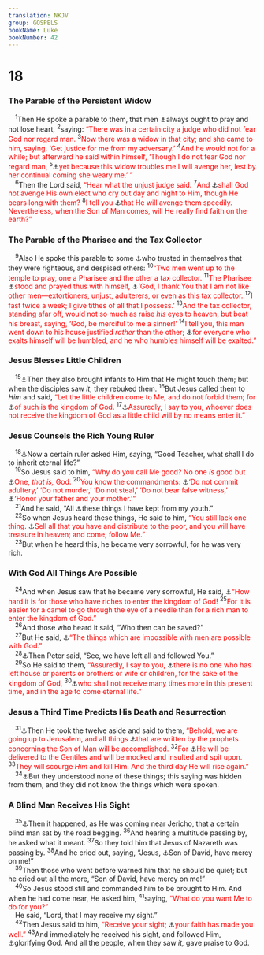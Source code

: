 ```yaml
---
translation: NKJV
group: GOSPELS
bookName: Luke 
bookNumber: 42
---
```


<div class="title"><h1>18</h1><h3>The Parable of the Persistent Widow</h3></div>
<span class="verse lu_18_1"> <sup>1</sup>Then He spoke a parable to them, that men <a data-toggle="tooltip" data-placement="bottom" title="Luke 11:5–10; Rom. 12:12; (Eph. 6:18); Col. 4:2; 1 Thess. 5:17">⚓</a>always ought to pray and not lose heart, </span>
<span class="verse lu_18_2"><sup>2</sup>saying: <font color="red">“There was in a certain city a judge who did not fear God nor regard man.</font></span>
<span class="verse lu_18_3"><sup>3</sup><font color="red">Now there was a widow in that city; and she came to him, saying, ‘Get justice for me from my adversary.’</font></span>
<span class="verse lu_18_4"><sup>4</sup><font color="red">And he would not for a while; but afterward he said within himself, ‘Though I do not fear God nor regard man,</font></span>
<span class="verse lu_18_5"><sup>5</sup><a data-toggle="tooltip" data-placement="bottom" title="Luke 11:8">⚓</a><font color="red">yet because this widow troubles me I will avenge her, lest by her continual coming she weary me.’ ”</font><br/></span>
<span class="verse lu_18_6"> <sup>6</sup>Then the Lord said, <font color="red">“Hear what the unjust judge said.</font></span>
<span class="verse lu_18_7"><sup>7</sup><font color="red">And </font><a data-toggle="tooltip" data-placement="bottom" title="Rev. 6:10">⚓</a><font color="red">shall God not avenge His own elect who cry out day and night to Him, though He bears long with them?</font></span>
<span class="verse lu_18_8"><sup>8</sup><font color="red">I tell you </font><a data-toggle="tooltip" data-placement="bottom" title="Heb. 10:37; (2 Pet. 3:8, 9)">⚓</a><font color="red">that He will avenge them speedily. Nevertheless, when the Son of Man comes, will He really find faith on the earth?”</font><br/></span>
<div class="title"><h3>The Parable of the Pharisee and the Tax Collector</h3></div>
<span class="verse lu_18_9"> <sup>9</sup>Also He spoke this parable to some <a data-toggle="tooltip" data-placement="bottom" title="Prov. 30:12; Luke 10:29; 16:15">⚓</a>who trusted in themselves that they were righteous, and despised others: </span>
<span class="verse lu_18_10"><sup>10</sup><font color="red">“Two men went up to the temple to pray, one a Pharisee and the other a tax collector.</font></span>
<span class="verse lu_18_11"><sup>11</sup><font color="red">The Pharisee </font><a data-toggle="tooltip" data-placement="bottom" title="Ps. 135:2">⚓</a><font color="red">stood and prayed thus with himself, </font><a data-toggle="tooltip" data-placement="bottom" title="Is. 1:15; 58:2; Rev. 3:17">⚓</a><font color="red">‘God, I thank You that I am not like other men—extortioners, unjust, adulterers, or even as this tax collector.</font></span>
<span class="verse lu_18_12"><sup>12</sup><font color="red">I fast twice a week; I give tithes of all that I possess.’</font></span>
<span class="verse lu_18_13"><sup>13</sup><font color="red">And the tax collector, standing afar off, would not so much as raise <i>his</i> eyes to heaven, but beat his breast, saying, ‘God, be merciful to me a sinner!’</font></span>
<span class="verse lu_18_14"><sup>14</sup><font color="red">I tell you, this man went down to his house justified <i>rather</i> than the other; </font><a data-toggle="tooltip" data-placement="bottom" title="Job 22:29; Matt. 23:12; Luke 14:11; (James 4:6; 1 Pet. 5:5)">⚓</a><font color="red">for everyone who exalts himself will be humbled, and he who humbles himself will be exalted.”</font><br/></span>
<div class="title"><h3>Jesus Blesses Little Children</h3></div>
<span class="verse lu_18_15"> <sup>15</sup><a data-toggle="tooltip" data-placement="bottom" title="Matt. 19:13–15; Mark 10:13–16">⚓</a>Then they also brought infants to Him that He might touch them; but when the disciples saw <i>it,</i> they rebuked them. </span>
<span class="verse lu_18_16"><sup>16</sup>But Jesus called them to <i>Him</i> and said, <font color="red">“Let the little children come to Me, and do not forbid them; for </font><a data-toggle="tooltip" data-placement="bottom" title="Matt. 18:3; 1 Cor. 14:20; 1 Pet. 2:2">⚓</a><font color="red">of such is the kingdom of God.</font></span>
<span class="verse lu_18_17"><sup>17</sup><a data-toggle="tooltip" data-placement="bottom" title="Matt. 18:3; 19:14; Mark 10:15">⚓</a><font color="red">Assuredly, I say to you, whoever does not receive the kingdom of God as a little child will by no means enter it.”</font><br/></span>
<div class="title"><h3>Jesus Counsels the Rich Young Ruler</h3></div>
<span class="verse lu_18_18"> <sup>18</sup><a data-toggle="tooltip" data-placement="bottom" title="Matt. 19:16–29; Mark 10:17–30">⚓</a>Now a certain ruler asked Him, saying, “Good Teacher, what shall I do to inherit eternal life?”<br/></span>
<span class="verse lu_18_19"> <sup>19</sup>So Jesus said to him, <font color="red">“Why do you call Me good? No one <i>is</i> good but </font><a data-toggle="tooltip" data-placement="bottom" title="Ps. 86:5; 119:68">⚓</a><font color="red">One, <i>that is,</i> God.</font></span>
<span class="verse lu_18_20"><sup>20</sup><font color="red">You know the commandments: </font><a data-toggle="tooltip" data-placement="bottom" title="Ex. 20:12–16; Deut. 5:16–20; Mark 10:19; Rom. 13:9">⚓</a><font color="red">‘Do not commit adultery,’ ‘Do not murder,’ ‘Do not steal,’ ‘Do not bear false witness,’ </font><a data-toggle="tooltip" data-placement="bottom" title="Eph. 6:2; Col. 3:20">⚓</a><font color="red">‘Honor your father and your mother.’”</font><br/></span>
<span class="verse lu_18_21"> <sup>21</sup>And he said, “All <a data-toggle="tooltip" data-placement="bottom" title="Phil. 3:6">⚓</a>these things I have kept from my youth.”<br/></span>
<span class="verse lu_18_22"> <sup>22</sup>So when Jesus heard these things, He said to him, <font color="red">“You still lack one thing. </font><a data-toggle="tooltip" data-placement="bottom" title="Matt. 6:19, 20; 19:21; (1 Tim. 6:19)">⚓</a><font color="red">Sell all that you have and distribute to the poor, and you will have treasure in heaven; and come, follow Me.”</font><br/></span>
<span class="verse lu_18_23"> <sup>23</sup>But when he heard this, he became very sorrowful, for he was very rich.<br/></span>
<div class="title"><h3>With God All Things Are Possible</h3></div>
<span class="verse lu_18_24"> <sup>24</sup>And when Jesus saw that he became very sorrowful, He said, <a data-toggle="tooltip" data-placement="bottom" title="Prov. 11:28; Matt. 19:23; Mark 10:23">⚓</a><font color="red">“How hard it is for those who have riches to enter the kingdom of God!</font></span>
<span class="verse lu_18_25"><sup>25</sup><font color="red">For it is easier for a camel to go through the eye of a needle than for a rich man to enter the kingdom of God.”</font><br/></span>
<span class="verse lu_18_26"> <sup>26</sup>And those who heard it said, “Who then can be saved?”<br/></span>
<span class="verse lu_18_27"> <sup>27</sup>But He said, <a data-toggle="tooltip" data-placement="bottom" title="Job 42:2; Jer. 32:17; Zech. 8:6; Matt. 19:26; Luke 1:37">⚓</a><font color="red">“The things which are impossible with men are possible with God.”</font><br/></span>
<span class="verse lu_18_28"> <sup>28</sup><a data-toggle="tooltip" data-placement="bottom" title="Matt. 19:27">⚓</a>Then Peter said, “See, we have left all and followed You.”<br/></span>
<span class="verse lu_18_29"> <sup>29</sup>So He said to them, <font color="red">“Assuredly, I say to you, </font><a data-toggle="tooltip" data-placement="bottom" title="Deut. 33:9">⚓</a><font color="red">there is no one who has left house or parents or brothers or wife or children, for the sake of the kingdom of God,</font></span>
<span class="verse lu_18_30"><sup>30</sup><a data-toggle="tooltip" data-placement="bottom" title="Job 42:10">⚓</a><font color="red">who shall not receive many times more in this present time, and in the age to come eternal life.”</font><br/></span>
<div class="title"><h3>Jesus a Third Time Predicts His Death and Resurrection</h3></div>
<span class="verse lu_18_31"> <sup>31</sup><a data-toggle="tooltip" data-placement="bottom" title="Matt. 16:21; 17:22; 20:17; Mark 10:32; Luke 9:51">⚓</a>Then He took the twelve aside and said to them, <font color="red">“Behold, we are going up to Jerusalem, and all things </font><a data-toggle="tooltip" data-placement="bottom" title="Ps. 22; (Is. 53)">⚓</a><font color="red">that are written by the prophets concerning the Son of Man will be accomplished.</font></span>
<span class="verse lu_18_32"><sup>32</sup><font color="red">For </font><a data-toggle="tooltip" data-placement="bottom" title="Matt. 26:67; 27:2, 29, 41; Mark 14:65; 15:1, 19, 20, 31; Luke 23:1; John 18:28; Acts 3:13">⚓</a><font color="red">He will be delivered to the Gentiles and will be mocked and insulted and spit upon.</font></span>
<span class="verse lu_18_33"><sup>33</sup><font color="red">They will scourge <i>Him</i> and kill Him. And the third day He will rise again.”</font><br/></span>
<span class="verse lu_18_34"> <sup>34</sup><a data-toggle="tooltip" data-placement="bottom" title="Mark 9:32; Luke 2:50; 9:45; (John 10:6; 12:16)">⚓</a>But they understood none of these things; this saying was hidden from them, and they did not know the things which were spoken.<br/></span>
<div class="title"><h3>A Blind Man Receives His Sight</h3></div>
<span class="verse lu_18_35"> <sup>35</sup><a data-toggle="tooltip" data-placement="bottom" title="Matt. 20:29–34; Mark 10:46–52">⚓</a>Then it happened, as He was coming near Jericho, that a certain blind man sat by the road begging. </span>
<span class="verse lu_18_36"><sup>36</sup>And hearing a multitude passing by, he asked what it meant. </span>
<span class="verse lu_18_37"><sup>37</sup>So they told him that Jesus of Nazareth was passing by. </span>
<span class="verse lu_18_38"><sup>38</sup>And he cried out, saying, “Jesus, <a data-toggle="tooltip" data-placement="bottom" title="Matt. 9:27">⚓</a>Son of David, have mercy on me!”<br/></span>
<span class="verse lu_18_39"> <sup>39</sup>Then those who went before warned him that he should be quiet; but he cried out all the more, “Son of David, have mercy on me!”<br/></span>
<span class="verse lu_18_40"> <sup>40</sup>So Jesus stood still and commanded him to be brought to Him. And when he had come near, He asked him, </span>
<span class="verse lu_18_41"><sup>41</sup>saying, <font color="red">“What do you want Me to do for you?”</font><br/> He said, “Lord, that I may receive my sight.”<br/></span>
<span class="verse lu_18_42"> <sup>42</sup>Then Jesus said to him, <font color="red">“Receive your sight; </font><a data-toggle="tooltip" data-placement="bottom" title="Luke 17:19">⚓</a><font color="red">your faith has made you well.”</font></span>
<span class="verse lu_18_43"><sup>43</sup>And immediately he received his sight, and followed Him, <a data-toggle="tooltip" data-placement="bottom" title="Luke 5:26; Acts 4:21; 11:18">⚓</a>glorifying God. And all the people, when they saw <i>it,</i> gave praise to God.<br/></span>
